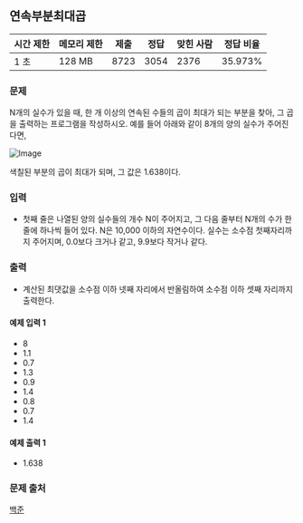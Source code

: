 ## 연속부분최대곱
 
|시간 제한|	메모리 제한|	제출|	정답|	맞힌 사람|	정답 비율|
|---|---|---|---|---|---|
|1 초|	128 MB|	8723|	3054|	2376|	35.973%|

### 문제
N개의 실수가 있을 때, 한 개 이상의 연속된 수들의 곱이 최대가 되는 부분을 찾아, 그 곱을 출력하는 프로그램을 작성하시오. 예를 들어 아래와 같이 8개의 양의 실수가 주어진다면,

![Image](https://www.acmicpc.net/upload/images/Kr2fhViNP7YfNWrhf77jJeXwsd.png)

색칠된 부분의 곱이 최대가 되며, 그 값은 1.638이다.

### 입력
- 첫째 줄은 나열된 양의 실수들의 개수 N이 주어지고, 그 다음 줄부터 N개의 수가 한 줄에 하나씩 들어 있다. N은 10,000 이하의 자연수이다. 실수는 소수점 첫째자리까지 주어지며, 0.0보다 크거나 같고, 9.9보다 작거나 같다.

### 출력
- 계산된 최댓값을 소수점 이하 넷째 자리에서 반올림하여 소수점 이하 셋째 자리까지 출력한다.

#### 예제 입력 1 
- 8
- 1.1
- 0.7
- 1.3
- 0.9
- 1.4
- 0.8
- 0.7
- 1.4

#### 예제 출력 1 
- 1.638

### 문제 출처
[백준](https://www.acmicpc.net/problem/2670)